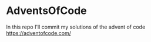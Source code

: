 # AdventsOfCode
In this repo I'll commit my solutions of the advent of code https://adventofcode.com/
